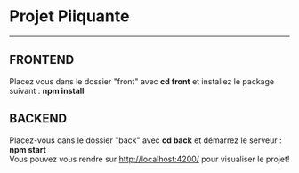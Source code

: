 # Projet Piiquante 

----

## FRONTEND  
Placez vous dans le dossier "front" avec __cd front__ et installez le package suivant : __npm install__

## BACKEND
Placez-vous dans le dossier "back" avec __cd back__ et démarrez le serveur : __npm start__  
Vous pouvez vous rendre sur [http://localhost:4200/](http://localhost:4200/) pour visualiser le projet!


